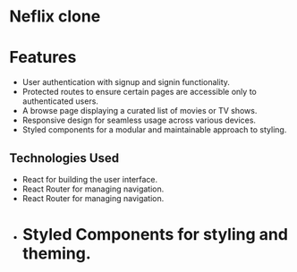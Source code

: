 # Neflix clone


# Features

- User authentication with signup and signin functionality.
- Protected routes to ensure certain pages are accessible only to authenticated users.
- A browse page displaying a curated list of movies or TV shows.
- Responsive design for seamless usage across various devices.
- Styled components for a modular and maintainable approach to styling.

## Technologies Used

- React for building the user interface.
- React Router for managing navigation.
- React Router for managing navigation.
- # Styled Components for styling and theming.



